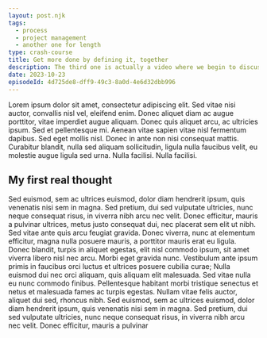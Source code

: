 ```yaml
---
layout: post.njk
tags:
  - process
  - project management
  - another one for length
type: crash-course
title: Get more done by defining it, together
description: The third one is actually a video where we begin to discuss things and stuff
date: 2023-10-23
episodeId: 4d725de8-dff9-49c3-8a0d-4e6d32dbb996
---
```


Lorem ipsum dolor sit amet, consectetur adipiscing elit. Sed vitae nisi auctor,
convallis nisl vel, eleifend enim. Donec aliquet diam ac augue porttitor, vitae
imperdiet augue aliquam. Donec quis aliquet arcu, ac ultricies ipsum. Sed et
pellentesque mi. Aenean vitae sapien vitae nisl fermentum dapibus. Sed eget
mollis nisl. Donec in ante non nisi consequat mattis. Curabitur blandit, nulla
sed aliquam sollicitudin, ligula nulla faucibus velit, eu molestie augue ligula
sed urna. Nulla facilisi. Nulla facilisi.

## My first real thought

Sed euismod, sem ac ultrices euismod, dolor diam hendrerit ipsum, quis venenatis
nisi sem in magna. Sed pretium, dui sed vulputate ultricies, nunc neque
consequat risus, in viverra nibh arcu nec velit. Donec efficitur, mauris a
pulvinar ultrices, metus justo consequat dui, nec placerat sem elit ut nibh. Sed
vitae ante quis arcu feugiat gravida. Donec viverra, nunc at elementum
efficitur, magna nulla posuere mauris, a porttitor mauris erat eu ligula. Donec
blandit, turpis in aliquet egestas, elit nisl commodo ipsum, sit amet viverra
libero nisl nec arcu. Morbi eget gravida nunc. Vestibulum ante ipsum primis in
faucibus orci luctus et ultrices posuere cubilia curae; Nulla euismod dui nec
orci aliquam, quis aliquam elit malesuada. Sed vitae nulla eu nunc commodo
finibus. Pellentesque habitant morbi tristique senectus et netus et malesuada
fames ac turpis egestas. Nullam vitae felis auctor, aliquet dui sed, rhoncus
nibh. Sed euismod, sem ac ultrices euismod, dolor diam hendrerit ipsum, quis
venenatis nisi sem in magna. Sed pretium, dui sed vulputate ultricies, nunc
neque consequat risus, in viverra nibh arcu nec velit. Donec efficitur, mauris a
pulvinar

